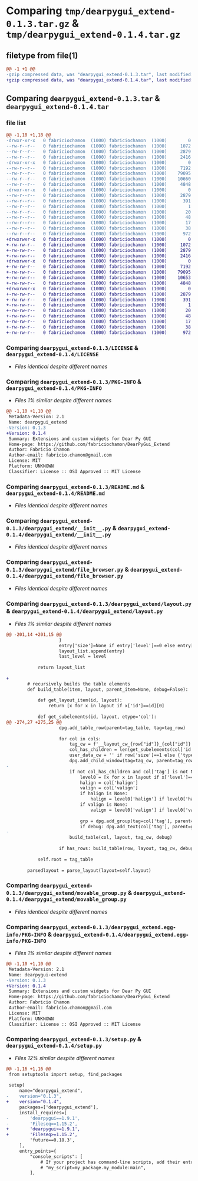 # Comparing `tmp/dearpygui_extend-0.1.3.tar.gz` & `tmp/dearpygui_extend-0.1.4.tar.gz`

## filetype from file(1)

```diff
@@ -1 +1 @@
-gzip compressed data, was "dearpygui_extend-0.1.3.tar", last modified: Thu Jan 11 20:33:30 2024, max compression
+gzip compressed data, was "dearpygui_extend-0.1.4.tar", last modified: Sun Jun  2 18:17:17 2024, max compression
```

## Comparing `dearpygui_extend-0.1.3.tar` & `dearpygui_extend-0.1.4.tar`

### file list

```diff
@@ -1,18 +1,18 @@
-drwxr-xr-x   0 fabriciochamon  (1000) fabriciochamon  (1000)        0 2024-01-11 20:33:30.023773 dearpygui_extend-0.1.3/
--rw-r--r--   0 fabriciochamon  (1000) fabriciochamon  (1000)     1072 2023-08-05 19:09:05.000000 dearpygui_extend-0.1.3/LICENSE
--rw-r--r--   0 fabriciochamon  (1000) fabriciochamon  (1000)     2879 2024-01-11 20:33:30.023773 dearpygui_extend-0.1.3/PKG-INFO
--rw-r--r--   0 fabriciochamon  (1000) fabriciochamon  (1000)     2416 2023-08-16 17:57:49.000000 dearpygui_extend-0.1.3/README.md
-drwxr-xr-x   0 fabriciochamon  (1000) fabriciochamon  (1000)        0 2024-01-11 20:33:30.022773 dearpygui_extend-0.1.3/dearpygui_extend/
--rw-r--r--   0 fabriciochamon  (1000) fabriciochamon  (1000)     7192 2024-01-11 20:31:01.000000 dearpygui_extend-0.1.3/dearpygui_extend/__init__.py
--rw-r--r--   0 fabriciochamon  (1000) fabriciochamon  (1000)    79095 2023-12-21 21:33:18.000000 dearpygui_extend-0.1.3/dearpygui_extend/file_browser.py
--rw-r--r--   0 fabriciochamon  (1000) fabriciochamon  (1000)    10660 2023-08-21 16:24:43.000000 dearpygui_extend-0.1.3/dearpygui_extend/layout.py
--rw-r--r--   0 fabriciochamon  (1000) fabriciochamon  (1000)     4848 2023-08-07 16:52:23.000000 dearpygui_extend-0.1.3/dearpygui_extend/movable_group.py
-drwxr-xr-x   0 fabriciochamon  (1000) fabriciochamon  (1000)        0 2024-01-11 20:33:30.022773 dearpygui_extend-0.1.3/dearpygui_extend.egg-info/
--rw-r--r--   0 fabriciochamon  (1000) fabriciochamon  (1000)     2879 2024-01-11 20:33:30.000000 dearpygui_extend-0.1.3/dearpygui_extend.egg-info/PKG-INFO
--rw-r--r--   0 fabriciochamon  (1000) fabriciochamon  (1000)      391 2024-01-11 20:33:30.000000 dearpygui_extend-0.1.3/dearpygui_extend.egg-info/SOURCES.txt
--rw-r--r--   0 fabriciochamon  (1000) fabriciochamon  (1000)        1 2024-01-11 20:33:30.000000 dearpygui_extend-0.1.3/dearpygui_extend.egg-info/dependency_links.txt
--rw-r--r--   0 fabriciochamon  (1000) fabriciochamon  (1000)       20 2024-01-11 20:33:30.000000 dearpygui_extend-0.1.3/dearpygui_extend.egg-info/entry_points.txt
--rw-r--r--   0 fabriciochamon  (1000) fabriciochamon  (1000)       48 2024-01-11 20:33:30.000000 dearpygui_extend-0.1.3/dearpygui_extend.egg-info/requires.txt
--rw-r--r--   0 fabriciochamon  (1000) fabriciochamon  (1000)       17 2024-01-11 20:33:30.000000 dearpygui_extend-0.1.3/dearpygui_extend.egg-info/top_level.txt
--rw-r--r--   0 fabriciochamon  (1000) fabriciochamon  (1000)       38 2024-01-11 20:33:30.023773 dearpygui_extend-0.1.3/setup.cfg
--rw-r--r--   0 fabriciochamon  (1000) fabriciochamon  (1000)      972 2024-01-11 20:32:17.000000 dearpygui_extend-0.1.3/setup.py
+drwxrwxr-x   0 fabriciochamon  (1000) fabriciochamon  (1000)        0 2024-06-02 18:17:17.676094 dearpygui_extend-0.1.4/
+-rw-rw-r--   0 fabriciochamon  (1000) fabriciochamon  (1000)     1072 2024-06-02 17:35:44.000000 dearpygui_extend-0.1.4/LICENSE
+-rw-rw-r--   0 fabriciochamon  (1000) fabriciochamon  (1000)     2879 2024-06-02 18:17:17.676094 dearpygui_extend-0.1.4/PKG-INFO
+-rw-rw-r--   0 fabriciochamon  (1000) fabriciochamon  (1000)     2416 2024-06-02 17:35:44.000000 dearpygui_extend-0.1.4/README.md
+drwxrwxr-x   0 fabriciochamon  (1000) fabriciochamon  (1000)        0 2024-06-02 18:17:17.676094 dearpygui_extend-0.1.4/dearpygui_extend/
+-rw-rw-r--   0 fabriciochamon  (1000) fabriciochamon  (1000)     7192 2024-06-02 17:35:44.000000 dearpygui_extend-0.1.4/dearpygui_extend/__init__.py
+-rw-rw-r--   0 fabriciochamon  (1000) fabriciochamon  (1000)    79095 2024-06-02 17:35:44.000000 dearpygui_extend-0.1.4/dearpygui_extend/file_browser.py
+-rw-rw-r--   0 fabriciochamon  (1000) fabriciochamon  (1000)    10653 2024-06-02 17:35:44.000000 dearpygui_extend-0.1.4/dearpygui_extend/layout.py
+-rw-rw-r--   0 fabriciochamon  (1000) fabriciochamon  (1000)     4848 2024-06-02 17:35:44.000000 dearpygui_extend-0.1.4/dearpygui_extend/movable_group.py
+drwxrwxr-x   0 fabriciochamon  (1000) fabriciochamon  (1000)        0 2024-06-02 18:17:17.676094 dearpygui_extend-0.1.4/dearpygui_extend.egg-info/
+-rw-rw-r--   0 fabriciochamon  (1000) fabriciochamon  (1000)     2879 2024-06-02 18:17:17.000000 dearpygui_extend-0.1.4/dearpygui_extend.egg-info/PKG-INFO
+-rw-rw-r--   0 fabriciochamon  (1000) fabriciochamon  (1000)      391 2024-06-02 18:17:17.000000 dearpygui_extend-0.1.4/dearpygui_extend.egg-info/SOURCES.txt
+-rw-rw-r--   0 fabriciochamon  (1000) fabriciochamon  (1000)        1 2024-06-02 18:17:17.000000 dearpygui_extend-0.1.4/dearpygui_extend.egg-info/dependency_links.txt
+-rw-rw-r--   0 fabriciochamon  (1000) fabriciochamon  (1000)       20 2024-06-02 18:17:17.000000 dearpygui_extend-0.1.4/dearpygui_extend.egg-info/entry_points.txt
+-rw-rw-r--   0 fabriciochamon  (1000) fabriciochamon  (1000)       48 2024-06-02 18:17:17.000000 dearpygui_extend-0.1.4/dearpygui_extend.egg-info/requires.txt
+-rw-rw-r--   0 fabriciochamon  (1000) fabriciochamon  (1000)       17 2024-06-02 18:17:17.000000 dearpygui_extend-0.1.4/dearpygui_extend.egg-info/top_level.txt
+-rw-rw-r--   0 fabriciochamon  (1000) fabriciochamon  (1000)       38 2024-06-02 18:17:17.676094 dearpygui_extend-0.1.4/setup.cfg
+-rw-rw-r--   0 fabriciochamon  (1000) fabriciochamon  (1000)      972 2024-06-02 18:14:04.000000 dearpygui_extend-0.1.4/setup.py
```

### Comparing `dearpygui_extend-0.1.3/LICENSE` & `dearpygui_extend-0.1.4/LICENSE`

 * *Files identical despite different names*

### Comparing `dearpygui_extend-0.1.3/PKG-INFO` & `dearpygui_extend-0.1.4/PKG-INFO`

 * *Files 1% similar despite different names*

```diff
@@ -1,10 +1,10 @@
 Metadata-Version: 2.1
 Name: dearpygui_extend
-Version: 0.1.3
+Version: 0.1.4
 Summary: Extensions and custom widgets for Dear Py GUI
 Home-page: https://github.com/fabriciochamon/DearPyGui_Extend
 Author: Fabricio Chamon
 Author-email: fabricio.chamon@gmail.com
 License: MIT
 Platform: UNKNOWN
 Classifier: License :: OSI Approved :: MIT License
```

### Comparing `dearpygui_extend-0.1.3/README.md` & `dearpygui_extend-0.1.4/README.md`

 * *Files identical despite different names*

### Comparing `dearpygui_extend-0.1.3/dearpygui_extend/__init__.py` & `dearpygui_extend-0.1.4/dearpygui_extend/__init__.py`

 * *Files identical despite different names*

### Comparing `dearpygui_extend-0.1.3/dearpygui_extend/file_browser.py` & `dearpygui_extend-0.1.4/dearpygui_extend/file_browser.py`

 * *Files identical despite different names*

### Comparing `dearpygui_extend-0.1.3/dearpygui_extend/layout.py` & `dearpygui_extend-0.1.4/dearpygui_extend/layout.py`

 * *Files 1% similar despite different names*

```diff
@@ -201,14 +201,15 @@
 					}
 					entry['size']=None if entry['level']==0 else entry['size']
 					layout_list.append(entry)
 					last_level = level
 			
 			return layout_list
 
+
 		# recursively builds the table elements
 		def build_table(item, layout, parent_item=None, debug=False):
 
 			def get_layout_item(id, layout):
 				return [x for x in layout if x['id']==id][0]
 
 			def get_subelements(id, layout, etype='col'):
@@ -274,27 +275,25 @@
 					dpg.add_table_row(parent=tag_table, tag=tag_row)
 
 					for col in cols:
 						tag_cw = f'__layout_cw_{row["id"]}_{col["id"]}'
 						col_has_children = len(get_subelements(col['id'], layout, 'col'))>0 or len(get_subelements(col['id'], layout, 'row'))>0
 						user_data_cw = '' if row['size']==1 else {'type': '__layout_item', 'height': row_size}
 						dpg.add_child_window(tag=tag_cw, parent=tag_row, user_data=user_data_cw)
-						
 						if not col_has_children and col['tag'] is not None:
 							level0 = [x for x in layout if x['level']==0][0]
 							halign = col['halign']
 							valign = col['valign']
 							if halign is None:
 								halign = level0['halign'] if level0['halign'] is not None else 'left'
 							if valign is None:
 								valign = level0['valign'] if level0['valign'] is not None else 'top'
 
 							grp = dpg.add_group(tag=col['tag'], parent=tag_cw, user_data={'type': '__layout_content', 'halign': halign, 'valign': valign})
 							if debug: dpg.add_text(col['tag'], parent=grp)
-
 						build_table(col, layout, tag_cw, debug)
 
 					if has_rows: build_table(row, layout, tag_cw, debug)
 
 			self.root = tag_table
 			
 		parsedlayout = parse_layout(layout=self.layout)
```

### Comparing `dearpygui_extend-0.1.3/dearpygui_extend/movable_group.py` & `dearpygui_extend-0.1.4/dearpygui_extend/movable_group.py`

 * *Files identical despite different names*

### Comparing `dearpygui_extend-0.1.3/dearpygui_extend.egg-info/PKG-INFO` & `dearpygui_extend-0.1.4/dearpygui_extend.egg-info/PKG-INFO`

 * *Files 1% similar despite different names*

```diff
@@ -1,10 +1,10 @@
 Metadata-Version: 2.1
 Name: dearpygui-extend
-Version: 0.1.3
+Version: 0.1.4
 Summary: Extensions and custom widgets for Dear Py GUI
 Home-page: https://github.com/fabriciochamon/DearPyGui_Extend
 Author: Fabricio Chamon
 Author-email: fabricio.chamon@gmail.com
 License: MIT
 Platform: UNKNOWN
 Classifier: License :: OSI Approved :: MIT License
```

### Comparing `dearpygui_extend-0.1.3/setup.py` & `dearpygui_extend-0.1.4/setup.py`

 * *Files 12% similar despite different names*

```diff
@@ -1,16 +1,16 @@
 from setuptools import setup, find_packages
 
 setup(
     name="dearpygui_extend",
-    version="0.1.3",
+    version="0.1.4",
     packages=['dearpygui_extend'],
     install_requires=[
-        'dearpygui==1.9.1',
-        'Fileseq==1.15.2',
+        'dearpygui>=1.9.1',
+        'Fileseq>=1.15.2',
         'future==0.18.3',
     ],
     entry_points={
         "console_scripts": [
             # If your project has command-line scripts, add their entry points here, e.g.
             # "my_script=my_package.my_module:main",
         ],
```

